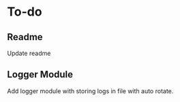 # To-do

## Readme
Update readme 

## Logger Module
Add logger module with storing logs in file with auto rotate.
